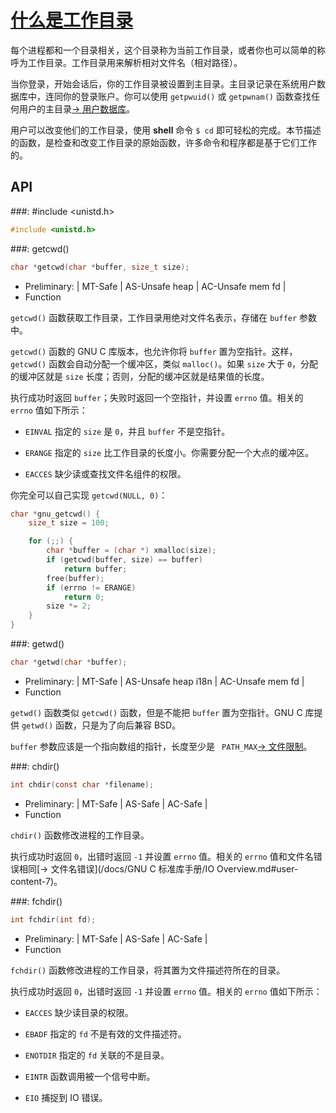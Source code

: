 # [什么是工作目录](https://www.gnu.org/software/libc/manual/html_node/Working-Directory.html#Working-Directory)

每个进程都和一个目录相关，这个目录称为当前工作目录，或者你也可以简单的称呼为工作目录。工作目录用来解析相对文件名（相对路径）。

当你登录，开始会话后，你的工作目录被设置到主目录。主目录记录在系统用户数据库中，连同你的登录账户。你可以使用 `getpwuid()` 或 `getpwnam()` 函数查找任何用户的主目录[→ 用户数据库]()。

用户可以改变他们的工作目录，使用 **shell** 命令 `$ cd` 即可轻松的完成。本节描述的函数，是检查和改变工作目录的原始函数，许多命令和程序都是基于它们工作的。

## API

###: #include &lt;unistd.h&gt;

```c
#include <unistd.h>
```

###: getcwd()

```c
char *getcwd(char *buffer, size_t size);
```

* Preliminary: | MT-Safe | AS-Unsafe heap | AC-Unsafe mem fd |
* Function

`getcwd()` 函数获取工作目录，工作目录用绝对文件名表示，存储在 `buffer` 参数中。

`getcwd()` 函数的 GNU C 库版本，也允许你将 `buffer` 置为空指针。这样，`getcwd()` 函数会自动分配一个缓冲区，类似 `malloc()`。如果 `size` 大于 `0`，分配的缓冲区就是 `size` 长度；否则，分配的缓冲区就是结果值的长度。

执行成功时返回 `buffer`；失败时返回一个空指针，并设置 `errno` 值。相关的 `errno` 值如下所示：

* `EINVAL` 指定的 `size` 是 `0`，并且 `buffer` 不是空指针。

* `ERANGE` 指定的 `size` 比工作目录的长度小。你需要分配一个大点的缓冲区。

* `EACCES` 缺少读或查找文件名组件的权限。

你完全可以自己实现 `getcwd(NULL, 0)`：

```c
char *gnu_getcwd() {
    size_t size = 100;

    for (;;) {
        char *buffer = (char *) xmalloc(size);
        if (getcwd(buffer, size) == buffer)
            return buffer;
        free(buffer);
        if (errno != ERANGE)
            return 0;
        size *= 2;
    }
}
```

###: getwd()

```c
char *getwd(char *buffer);
```

* Preliminary: | MT-Safe | AS-Unsafe heap i18n | AC-Unsafe mem fd |
* Function

`getwd()` 函数类似 `getcwd()` 函数，但是不能把 `buffer` 置为空指针。GNU C 库提供 `getwd()` 函数，只是为了向后兼容 BSD。

`buffer` 参数应该是一个指向数组的指针，长度至少是 `
PATH_MAX`[→ 文件限制]()。

###: chdir()

```c
int chdir(const char *filename);
```

* Preliminary: | MT-Safe | AS-Safe | AC-Safe |
* Function

`chdir()` 函数修改进程的工作目录。

执行成功时返回 `0`，出错时返回 `-1` 并设置 `errno` 值。相关的 `errno` 值和文件名错误相同[→ 文件名错误](/docs/GNU C 标准库手册/IO Overview.md#user-content-7)。

###: fchdir()

```c
int fchdir(int fd);
```

* Preliminary: | MT-Safe | AS-Safe | AC-Safe |
* Function

`fchdir()` 函数修改进程的工作目录，将其置为文件描述符所在的目录。

执行成功时返回 `0`，出错时返回 `-1` 并设置 `errno` 值。相关的 `errno` 值如下所示：

* `EACCES` 缺少读目录的权限。

* `EBADF` 指定的 `fd` 不是有效的文件描述符。

* `ENOTDIR` 指定的 `fd` 关联的不是目录。

* `EINTR` 函数调用被一个信号中断。

* `EIO` 捕捉到 IO 错误。



